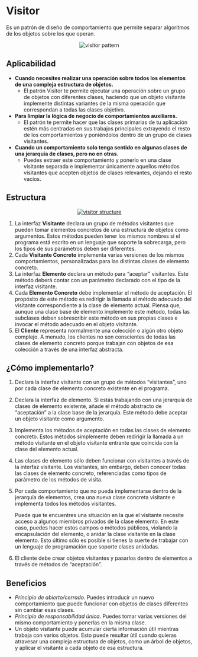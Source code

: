 # Visitor

Es un patrón de diseño de comportamiento que permite separar algoritmos de los objetos sobre los que operan.

<p align="center">
  <img src="https://refactoring.guru/images/patterns/content/visitor/visitor.png" alt="visitor pattern" />
</p>

## Aplicabilidad

- **Cuando necesites realizar una operación sobre todos los elementos de una compleja estructura de objetos.**
    - El patrón Visitor te permite ejecutar una operación sobre un grupo de objetos con diferentes clases, haciendo que un objeto visitante implemente distintas variantes de la misma operación que correspondan a todas las clases objetivo.
- **Para limpiar la lógica de negocio de comportamientos auxiliares.**
    - El patrón te permite hacer que las clases primarias de tu aplicación estén más centradas en sus trabajos principales extrayendo el resto de los comportamientos y poniéndolos dentro de un grupo de clases visitantes.
- **Cuando un comportamiento solo tenga sentido en algunas clases de una jerarquía de clases, pero no en otras.**
    - Puedes extraer este comportamiento y ponerlo en una clase visitante separada e implementar únicamente aquellos métodos visitantes que acepten objetos de clases relevantes, dejando el resto vacíos.

## Estructura

<p align="center">
  <a href="https://refactoring.guru/es/design-patterns/visitor" target="_blank">
    <img src="https://refactoring.guru/images/patterns/diagrams/visitor/structure-es.png" alt="visitor structure" />
  </a>
</p>

1. La interfaz **Visitante** declara un grupo de métodos visitantes que pueden tomar elementos concretos de una estructura de objetos como argumentos. Estos métodos pueden tener los mismos nombres si el programa está escrito en un lenguaje que soporte la sobrecarga, pero los tipos de sus parámetros deben ser diferentes.
2. Cada **Visitante Concreto** implementa varias versiones de los mismos comportamientos, personalizadas para las distintas clases de elemento concreto.
3. La interfaz **Elemento** declara un método para “aceptar” visitantes. Este método deberá contar con un parámetro declarado con el tipo de la interfaz visitante.
4. Cada **Elemento Concreto** debe implementar el método de aceptación. El propósito de este método es redirigir la llamada al método adecuado del visitante correspondiente a la clase de elemento actual. Piensa que, aunque una clase base de elemento implemente este método, todas las subclases deben sobrescribir este método en sus propias clases e invocar el método adecuado en el objeto visitante.
5. El **Cliente** representa normalmente una colección o algún otro objeto complejo. A menudo, los clientes no son conscientes de todas las clases de elemento concreto porque trabajan con objetos de esa colección a través de una interfaz abstracta.

## ¿Cómo implementarlo?

1. Declara la interfaz visitante con un grupo de métodos “visitantes”, uno por cada clase de elemento concreto existente en el programa.
2. Declara la interfaz de elemento. Si estás trabajando con una jerarquía de clases de elemento existente, añade el método abstracto de “aceptación” a la clase base de la jerarquía. Este método debe aceptar un objeto visitante como argumento.
3. Implementa los métodos de aceptación en todas las clases de elemento concreto. Estos métodos simplemente deben redirigir la llamada a un método visitante en el objeto visitante entrante que coincida con la clase del elemento actual.
4. Las clases de elemento sólo deben funcionar con visitantes a través de la interfaz visitante. Los visitantes, sin embargo, deben conocer todas las clases de elemento concreto, referenciadas como tipos de parámetro de los métodos de visita.
5. Por cada comportamiento que no pueda implementarse dentro de la jerarquía de elementos, crea una nueva clase concreta visitante e implementa todos los métodos visitantes.

    Puede que te encuentres una situación en la que el visitante necesite acceso a algunos miembros privados de la clase elemento. En este caso, puedes hacer estos campos o métodos públicos, violando la encapsulación del elemento, o anidar la clase visitante en la clase elemento. Esto  último sólo es posible si tienes la suerte de trabajar con un lenguaje de programación que soporte clases anidadas.
6. El cliente debe crear objetos visitantes y pasarlos dentro de elementos a través de métodos de “aceptación”.

## Beneficios

- *Principio de abierto/cerrado*. Puedes introducir un nuevo comportamiento que puede funcionar con objetos de clases diferentes sin cambiar esas clases.
- *Principio de responsabilidad única*. Puedes tomar varias versiones del mismo comportamiento y ponerlas en la misma clase.
- Un objeto visitante puede acumular cierta información útil mientras trabaja con varios objetos. Esto puede resultar útil cuando quieras atravesar una compleja estructura de objetos, como un árbol de objetos, y aplicar el visitante a cada objeto de esa estructura.